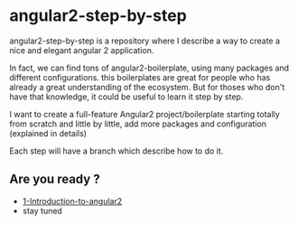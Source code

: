 # angular2-step-by-step
angular2-step-by-step is a repository where I describe a way to create a nice and elegant angular 2 application.

In fact, we can find tons of angular2-boilerplate, using many packages and different configurations. this boilerplates are great for people who has already a great understanding of the ecosystem.
But for thoses who don't have that knowledge, it could be useful to learn it step by step.

I want to create a full-feature Angular2 project/boilerplate starting totally from scratch and little by little, add more packages and configuration (explained in details)

Each step will have a branch which describe how to do it.

## Are you ready ?
- [1-Introduction-to-angular2](https://github.com/byjc/angular2-step-by-step/tree/1-step)
- stay tuned

